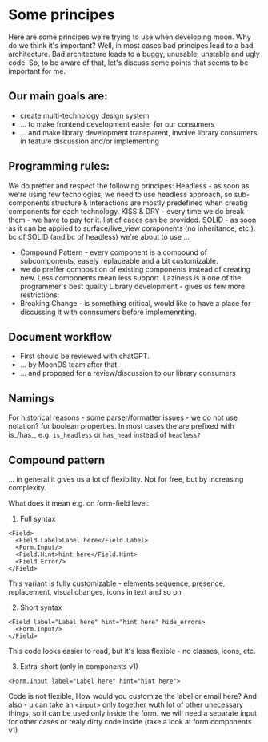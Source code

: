 # Some principes
Here are some principes we're trying to use when developing moon. Why do we think it's important? Well, in most cases bad principes lead to a bad architecture. Bad architecture leads to a buggy, unusable, unstable and ugly code. So, to be aware of that, let's discuss some points that seems to be important for me.


## Our main goals are:
- create multi-technology design system
- ... to make frontend development easier for our consumers
- ... and make library development transparent, involve library consumers in feature discussion and/or implementing

## Programming rules:
We do preffer and respect the following principes:
Headless - as soon as we're using few techologies, we need to use headless approach, so sub-components structure & interactions are mostly predefined when creatig components for each technology.
KISS & DRY - every time we do break them - we have to pay for it. list of cases can be provided.
SOLID - as soon as it can be applied to surface/live_view components (no inheritance, etc.). bc of SOLID (and bc of headless) we're about to use ...
  - Compound Pattern - every component is a compound of subcomponents, easely replaceable and a bit customizable.
  - we do preffer composition of existing components instead of creating new. Less components mean less support. Laziness is a one of the programmer's best quality
Library development - gives us few more restrictions: 
  - Breaking Change - is something critical, would like to have a place for discussing it with connsumers before implemennting.


## Document workflow
- First should be reviewed with chatGPT.
- ... by MoonDS team after that
- ... and proposed for a review/discussion to our library consumers


## Namings
For historical reasons - some parser/formatter issues - we do not use notation? for boolean properties. In most cases the are prefixed with is_/has_, e.g. `is_headless` or `has_head` instead of `headless?` 





## Compound pattern

... in general it gives us a lot of flexibility. Not for free, but by increasing complexity.

What does it mean e.g. on form-field level:

1. Full syntax
```
<Field>
  <Field.Label>Label here</Field.Label>
  <Form.Input/>
  <Field.Hint>hint here</Field.Hint>
  <Field.Error/>
</Field>
```
This variant is fully customizable - elements sequence, presence, replacement, visual changes, icons in text and so on



2. Short syntax
```
<Field label="Label here" hint="hint here" hide_errors>
  <Form.Input/>
</Field>
```

This code looks easier to read, but it's less flexible - no classes, icons, etc.

3. Extra-short (only in components v1)
```
<Form.Input label="Label here" hint="hint here">
```

Code is not flexible, How would you customize the label or email here? And also - u can take an `<input>` only together wuth lot of other unecessary things, so it can be used only inside the form. we will need a separate input for other cases or realy dirty code inside (take a look at form components v1)